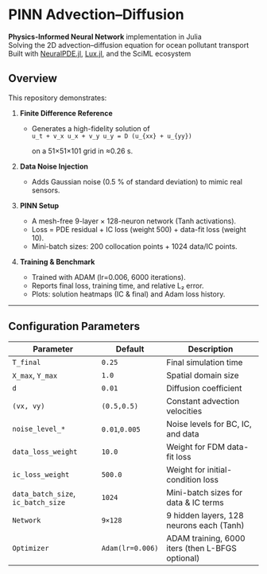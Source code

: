 # PINN Advection–Diffusion

**Physics-Informed Neural Network** implementation in Julia  
Solving the 2D advection–diffusion equation for ocean pollutant transport  
Built with [NeuralPDE.jl](https://github.com/SciML/NeuralPDE.jl), [Lux.jl](https://github.com/FluxML/Lux.jl), and the SciML ecosystem


## Overview

This repository demonstrates:

1. **Finite Difference Reference**  
   - Generates a high-fidelity solution of  
     `u_t + v_x u_x + v_y u_y = D (u_{xx} + u_{yy})`
     
     on a 51×51×101 grid in ≈0.26 s.
     

2. **Data Noise Injection**  
   - Adds Gaussian noise (0.5 % of standard deviation) to mimic real sensors.

3. **PINN Setup**  
   - A mesh-free 9-layer × 128-neuron network (Tanh activations).  
   - Loss = PDE residual + IC loss (weight 500) + data-fit loss (weight 10).  
   - Mini-batch sizes: 200 collocation points + 1024 data/IC points.

4. **Training & Benchmark**  
   - Trained with ADAM (lr=0.006, 6000 iterations).  
   - Reports final loss, training time, and relative L₂ error. 
   - Plots: solution heatmaps (IC & final) and Adam loss history.

---

## Configuration Parameters

| Parameter                          | Default          | Description                                     |
| ---------------------------------- | ---------------- | ----------------------------------------------- |
| `T_final`                          | `0.25`           | Final simulation time                           |
| `X_max`, `Y_max`                   | `1.0`            | Spatial domain size                             |
| `d`                                | `0.01`           | Diffusion coefficient                           |
| `(vx, vy)`                         | `(0.5,0.5)`      | Constant advection velocities                   |
| `noise_level_*`                    | `0.01`,`0.005`   | Noise levels for BC, IC, and data               |
| `data_loss_weight`                 | `10.0`           | Weight for FDM data-fit loss                    |
| `ic_loss_weight`                   | `500.0`          | Weight for initial-condition loss               |
| `data_batch_size`, `ic_batch_size` | `1024`           | Mini-batch sizes for data & IC terms            |
| `Network`                      | `9×128`          | 9 hidden layers, 128 neurons each (Tanh)        |
| `Optimizer`                      | `Adam(lr=0.006)` | ADAM training, 6000 iters (then L-BFGS optional) |

